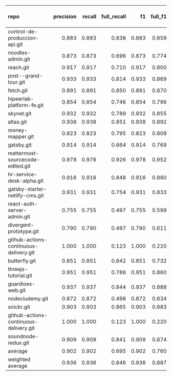 | repo                                   |   precision |   recall |   full_recall |    f1 |   full_f1 |   ppcr |   support |   full_support |   Rules Number |   Average Rule Len |
|:---------------------------------------|------------:|---------:|--------------:|------:|----------:|-------:|----------:|---------------:|---------------:|-------------------:|
| control-de-produccion-api.git          |       0.883 |    0.883 |         0.838 | 0.883 |     0.859 |  0.949 |     13702 |          14440 |            106 |                7.0 |
| noodles-admin.git                      |       0.873 |    0.873 |         0.696 | 0.873 |     0.774 |  0.798 |      1343 |           1684 |             18 |                6.1 |
| reach.git                              |       0.917 |    0.917 |         0.710 | 0.917 |     0.800 |  0.775 |      1019 |           1315 |              6 |                4.2 |
| post--grand-tour.git                   |       0.933 |    0.933 |         0.814 | 0.933 |     0.869 |  0.873 |     26188 |          30006 |             34 |                8.4 |
| fetch.git                              |       0.891 |    0.891 |         0.850 | 0.891 |     0.870 |  0.954 |      5066 |           5309 |             78 |                6.8 |
| hipeerlab-platform-fe.git              |       0.854 |    0.854 |         0.746 | 0.854 |     0.796 |  0.874 |      1812 |           2073 |             21 |                3.9 |
| skynet.git                             |       0.932 |    0.932 |         0.789 | 0.932 |     0.855 |  0.847 |       177 |            209 |             37 |                5.2 |
| altas.git                              |       0.938 |    0.938 |         0.851 | 0.938 |     0.892 |  0.907 |      8620 |           9504 |             22 |                7.2 |
| money-mapper.git                       |       0.823 |    0.823 |         0.795 | 0.823 |     0.809 |  0.965 |      1630 |           1689 |             20 |                4.7 |
| gatsby.git                             |       0.914 |    0.914 |         0.664 | 0.914 |     0.769 |  0.726 |       873 |           1202 |              2 |                1.5 |
| mattermost-sourcecode-edited.git       |       0.978 |    0.978 |         0.926 | 0.978 |     0.952 |  0.947 |     46550 |          49146 |             55 |                9.5 |
| hr-service-desk-alpha.git              |       0.916 |    0.916 |         0.848 | 0.916 |     0.880 |  0.926 |       547 |            591 |             26 |                3.8 |
| gatsby-starter-netlify-cms.git         |       0.931 |    0.931 |         0.754 | 0.931 |     0.833 |  0.810 |      1237 |           1528 |              4 |                2.8 |
| react-auth-server-admin.git            |       0.755 |    0.755 |         0.497 | 0.755 |     0.599 |  0.658 |       417 |            634 |             16 |                4.2 |
| divergent-prototype.git                |       0.790 |    0.790 |         0.497 | 0.790 |     0.611 |  0.629 |       463 |            736 |              1 |                2.0 |
| github-actions-continuous-delivery.git |       1.000 |    1.000 |         0.123 | 1.000 |     0.220 |  0.123 |        18 |            146 |              1 |                1.0 |
| butterfly.git                          |       0.851 |    0.851 |         0.642 | 0.851 |     0.732 |  0.754 |      1444 |           1915 |              1 |                1.0 |
| threejs-tutorial.git                   |       0.951 |    0.951 |         0.786 | 0.951 |     0.860 |  0.826 |      9749 |          11803 |             18 |                7.8 |
| guardioes-web.git                      |       0.937 |    0.937 |         0.844 | 0.937 |     0.888 |  0.900 |      9406 |          10451 |             29 |                8.8 |
| nodeciudemy.git                        |       0.872 |    0.872 |         0.498 | 0.872 |     0.634 |  0.572 |       359 |            628 |              3 |                4.0 |
| snickr.git                             |       0.903 |    0.903 |         0.865 | 0.903 |     0.883 |  0.958 |      7318 |           7635 |             90 |                8.6 |
| github-actions-continuous-delivery.git |       1.000 |    1.000 |         0.123 | 1.000 |     0.220 |  0.123 |        18 |            146 |              1 |                1.0 |
| soundnode-redux.git                    |       0.909 |    0.909 |         0.841 | 0.909 |     0.874 |  0.924 |      3536 |           3825 |             60 |                5.5 |
| average                                |       0.902 |    0.902 |         0.695 | 0.902 |     0.760 |  0.775 |      6151 |           6809 |             28 |                5.0 |
| weighted average                       |       0.936 |    0.936 |         0.846 | 0.936 |     0.887 |  0.909 |           |                |                |                    |
